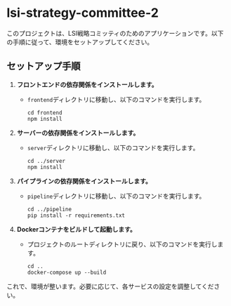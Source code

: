 # lsi-strategy-committee-2

このプロジェクトは、LSI戦略コミッティのためのアプリケーションです。以下の手順に従って、環境をセットアップしてください。

## セットアップ手順

1. **フロントエンドの依存関係をインストールします。**
   - `frontend`ディレクトリに移動し、以下のコマンドを実行します。
     ```
     cd frontend
     npm install
     ```

2. **サーバーの依存関係をインストールします。**
   - `server`ディレクトリに移動し、以下のコマンドを実行します。
     ```
     cd ../server
     npm install
     ```

3. **パイプラインの依存関係をインストールします。**
   - `pipeline`ディレクトリに移動し、以下のコマンドを実行します。
     ```
     cd ../pipeline
     pip install -r requirements.txt
     ```

4. **Dockerコンテナをビルドして起動します。**
   - プロジェクトのルートディレクトリに戻り、以下のコマンドを実行します。
     ```
     cd ..
     docker-compose up --build
     ```

これで、環境が整います。必要に応じて、各サービスの設定を調整してください。